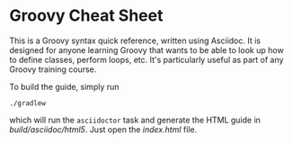Groovy Cheat Sheet
==================

This is a Groovy syntax quick reference, written using Asciidoc. It is designed for anyone learning Groovy that wants to be able to look up how to define classes, perform loops, etc. It's particularly useful as part of any Groovy training course.

To build the guide, simply run

    ./gradlew

which will run the `asciidoctor` task and generate the HTML guide in _build/asciidoc/html5_. Just open the _index.html_ file.
